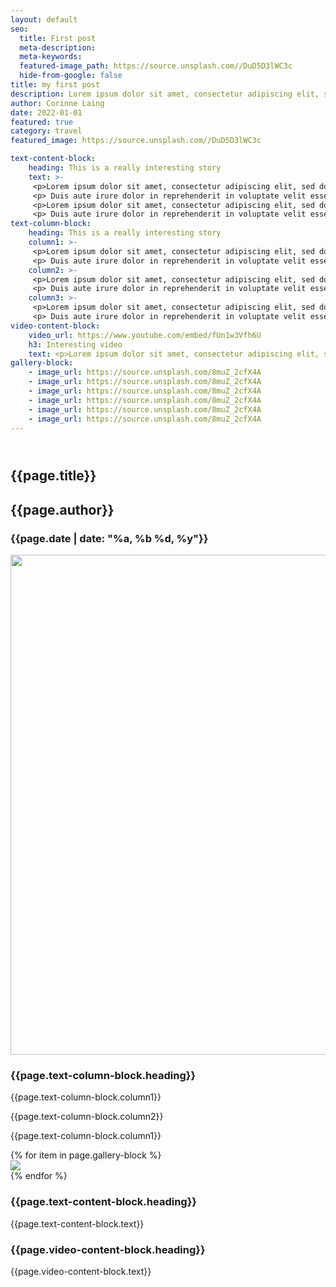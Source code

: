 ```yaml
---
layout: default
seo:
  title: First post
  meta-description:
  meta-keywords:
  featured-image_path: https://source.unsplash.com//DuD5D3lWC3c
  hide-from-google: false
title: my first post
description: Lorem ipsum dolor sit amet, consectetur adipiscing elit, sed do eiusmod tempor incididunt ut labore et dolore magna aliqua. Ut enim ad minim veniam, quis nostrud exercitation ullamco laboris nisi ut aliquip ex ea commodo consequat. Duis aute irure dolor in reprehenderit in voluptate velit esse cillum dolore eu fugiat nulla pariatur. Excepteur sint occaecat cupidatat non proident, sunt in culpa qui officia deserunt mollit anim id est laborum.
author: Corinne Laing
date: 2022-01-01
featured: true
category: travel
featured_image: https://source.unsplash.com//DuD5D3lWC3c

text-content-block:
    heading: This is a really interesting story
    text: >-
     <p>Lorem ipsum dolor sit amet, consectetur adipiscing elit, sed do eiusmod tempor incididunt ut labore et dolore magna aliqua. Ut enim ad minim veniam, quis nostrud exercitation ullamco laboris nisi ut aliquip ex ea commodo consequat. Duis aute irure dolor in reprehenderit in voluptate velit esse cillum dolore eu fugiat nulla pariatur. Excepteur sint occaecat cupidatat non proident, sunt in culpa qui officia deserunt mollit anim id est laborum.</p>
     <p> Duis aute irure dolor in reprehenderit in voluptate velit esse cillum dolore eu fugiat nulla pariatur. Excepteur sint occaecat cupidatat non proident, sunt in culpa qui officia deserunt mollit anim id est laborum </p> 
     <p>Lorem ipsum dolor sit amet, consectetur adipiscing elit, sed do eiusmod tempor incididunt ut labore et dolore magna aliqua. Ut enim ad minim veniam, quis nostrud exercitation ullamco laboris nisi ut aliquip ex ea commodo consequat. Duis aute irure dolor in reprehenderit in voluptate velit esse cillum dolore eu fugiat nulla pariatur. Excepteur sint occaecat cupidatat non proident, sunt in culpa qui officia deserunt mollit anim id est laborum.</p>
     <p> Duis aute irure dolor in reprehenderit in voluptate velit esse cillum dolore eu fugiat nulla pariatur. Excepteur sint occaecat cupidatat non proident, sunt in culpa qui officia deserunt mollit anim id est laborum </p>
text-column-block:
    heading: This is a really interesting story
    column1: >-
     <p>Lorem ipsum dolor sit amet, consectetur adipiscing elit, sed do eiusmod tempor incididunt ut labore et dolore magna aliqua. Ut enim ad minim veniam, quis nostrud exercitation ullamco laboris nisi ut aliquip ex ea commodo consequat. Duis aute irure dolor in reprehenderit in voluptate velit esse cillum dolore eu fugiat nulla pariatur. Excepteur sint occaecat cupidatat non proident, sunt in culpa qui officia deserunt mollit anim id est laborum.</p>
     <p> Duis aute irure dolor in reprehenderit in voluptate velit esse cillum dolore eu fugiat nulla pariatur. Excepteur sint occaecat cupidatat non proident, sunt in culpa qui officia deserunt mollit anim id est laborum</p>
    column2: >-
     <p>Lorem ipsum dolor sit amet, consectetur adipiscing elit, sed do eiusmod tempor incididunt ut labore et dolore magna aliqua. Ut enim ad minim veniam, quis nostrud exercitation ullamco laboris nisi ut aliquip ex ea commodo consequat. Duis aute irure dolor in reprehenderit in voluptate velit esse cillum dolore eu fugiat nulla pariatur. Excepteur sint occaecat cupidatat non proident, sunt in culpa qui officia deserunt mollit anim id est laborum.</p>
     <p> Duis aute irure dolor in reprehenderit in voluptate velit esse cillum dolore eu fugiat nulla pariatur. Excepteur sint occaecat cupidatat non proident, sunt in culpa qui officia deserunt mollit anim id est laborum</p>
    column3: >-
     <p>Lorem ipsum dolor sit amet, consectetur adipiscing elit, sed do eiusmod tempor incididunt ut labore et dolore magna aliqua. Ut enim ad minim veniam, quis nostrud exercitation ullamco laboris nisi ut aliquip ex ea commodo consequat. Duis aute irure dolor in reprehenderit in voluptate velit esse cillum dolore eu fugiat nulla pariatur. Excepteur sint occaecat cupidatat non proident, sunt in culpa qui officia deserunt mollit anim id est laborum.</p>
     <p> Duis aute irure dolor in reprehenderit in voluptate velit esse cillum dolore eu fugiat nulla pariatur. Excepteur sint occaecat cupidatat non proident, sunt in culpa qui officia deserunt mollit anim id est laborum</p>
video-content-block:
    video_url: https://www.youtube.com/embed/fUn1w3Vfh6U
    h3: Interesting video
    text: <p>Lorem ipsum dolor sit amet, consectetur adipiscing elit, sed do eiusmod tempor incididunt ut labore et dolore magna aliqua. Ut enim ad minim veniam, quis nostrud exercitation ullamco laboris nisi ut aliquip ex ea commodo consequat. Duis aute irure dolor in reprehenderit in voluptate velit esse cillum dolore eu fugiat nulla pariatur. Excepteur sint occaecat cupidatat non proident, sunt in culpa qui officia deserunt mollit anim id est laborum.</p>
gallery-block:
    - image_url: https://source.unsplash.com/8muZ_2cfX4A
    - image_url: https://source.unsplash.com/8muZ_2cfX4A
    - image_url: https://source.unsplash.com/8muZ_2cfX4A
    - image_url: https://source.unsplash.com/8muZ_2cfX4A
    - image_url: https://source.unsplash.com/8muZ_2cfX4A
    - image_url: https://source.unsplash.com/8muZ_2cfX4A
---
```


<body class="p-5 leading-6">

<header>
</header>

<section class="text-center">
    <h2>{{page.title}}</h2>
    <h2>{{page.author}}</h2>
    <h3>{{page.date | date: "%a, %b %d, %y"}}</h3>
    <img class="mx-auto" width=800 src="{{page.featured_image}}">
</section>

<!-- text column section -->
<section class="p-5 grid gap-1 grid-cols-3">
    <div class="p-5 space-y-2"> 
        <h3> {{page.text-column-block.heading}}</h3>
        <p>{{page.text-column-block.column1}}</p>
    </div>
    <div class="p-5">
        <p>{{page.text-column-block.column2}}</p>
    </div>
    <div class="p-5">
       <p>{{page.text-column-block.column1}}</p>
    </div>
</section>

<!-- gallery section -->

<section class="p-5 m-px grid grid-cols-3">
    {% for item in page.gallery-block %}
    <div>
        <img src="{{item.image_url}}">
    </div>
    {% endfor %}
</section>

<!-- text block section -->

<div class="p-5">
    <h3> {{page.text-content-block.heading}}</h3>
    <p>{{page.text-content-block.text}}</p>
</div>

<!-- youtube embed section -->

<section class="grid gap-8 grid-cols-2">
    <div style="padding: 56.25% 0,0,0; position: relative;"> 
        <iframe class="mx-auto" src="{{page.video-content-block.video_url}}" title="YouTube video player" frameborder="0" allow="accelerometer; autoplay; clipboard-write; encrypted-media; gyroscope; picture-in-picture" allowfullscreen style="position:absolute; top:0;left:0;width:100%;height:100%;"></iframe>
    </div>
    <div>
        <h3>{{page.video-content-block.heading}}</h3>
        <p>{{page.video-content-block.text}}</p>
    </div>
    
</section>


<!-- banner -->

<!-- footer -->

</body>